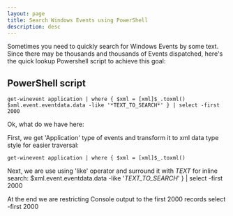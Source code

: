 ```yaml
---
layout: page
title: Search Windows Events using PowerShell
description: desc
---
```



Sometimes you need to quickly search for Windows Events by some text. Since there may be thousands and thousands of Events dispatched, here's the
quick lookup Powershell script to achieve this goal:


## PowerShell script

    get-winevent application | where { $xml = [xml]$_.toxml() 
    $xml.event.eventdata.data -like '*TEXT_TO_SEARCH*' } | select -first 2000
    

Ok, what do we have here:

First, we get 'Application' type of events and transform it to xml data type style for easier traversal:

    get-winevent application | where { $xml = [xml]$_.toxml()

Next, we are use using 'like' operator and surround it with *TEXT* for inline search:
    $xml.event.eventdata.data -like '*TEXT_TO_SEARCH*' } | select -first 2000

At the end we are restricting Console output to the first 2000 records
    select -first 2000

